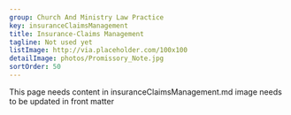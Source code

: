 ```yaml
---
group: Church And Ministry Law Practice
key: insuranceClaimsManagement
title: Insurance-Claims Management
tagline: Not used yet
listImage: http://via.placeholder.com/100x100
detailImage: photos/Promissory_Note.jpg
sortOrder: 50
---
```

This page needs content in insuranceClaimsManagement.md
image needs to be updated in front matter

